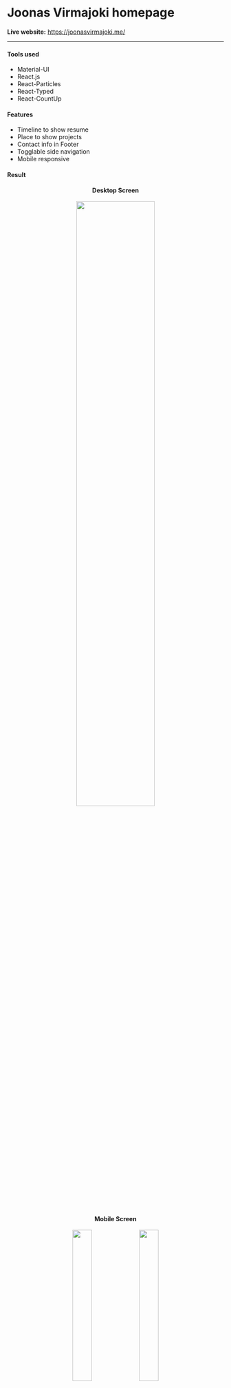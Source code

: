 # Joonas Virmajoki homepage

**Live website:** https://joonasvirmajoki.me/

---

#### Tools used

- Material-UI
- React.js
- React-Particles
- React-Typed
- React-CountUp

#### Features

- Timeline to show resume
- Place to show projects
- Contact info in Footer
- Togglable side navigation
- Mobile responsive

#### Result
<p align="center">
<b>Desktop Screen</b><br><br>
<img width="60%" height="auto" src="https://i.gyazo.com/b8ec1465795de0aafad4225c716ed632.png"/>
</p>

<p align="center">
<b>Mobile Screen</b><br><br>
<img width="30%" height="auto" src="https://i.gyazo.com/659af61823fd5044890d7d7df3c719eb.png"/>
<img width="30%" height="auto" src="https://i.gyazo.com/e74ab6ecb471f86fd7d9fcf75c7398ad.png"/>
 
</p>

#### Credits

"80/20 Coding" YouTube React portfolio tutorial


